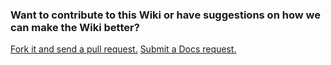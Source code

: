 ### Want to contribute to this Wiki or have suggestions on how we can make the Wiki better?
[Fork it and send a pull request.](https://github.com/StuffAnThings/qbit_manage-wiki)
[Submit a Docs request.](https://github.com/StuffAnThings/qbit_manage/issues/new?assignees=bobokun&labels=status%3Anot-yet-viewed%2Cdocumentation&template=3.docs_request.yml&title=%5BDocs%5D%3A+)
